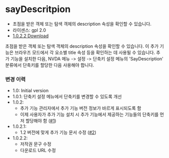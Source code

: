<html lang="ko">

# sayDescritpion #

- 초점을 받은 객체 또는 탐색 객체의 description 속성을 확인할 수 있습니다.
- 라이센스: gpl 2.0
- [1.0.2.2 Download](https://github.com/dnz3d4c/sayDescription/releases/download/1.0.2.2/sayDescription-1.0.2.2.nvda-addon)

초점을 받은 객체 또는 탐색 객체의 description 속성을 확인할 수 있습니다. 이 추가 기능은 브라우즈 모드에서 각 요소별 title 속성 등을 확인하는 데 사용될 수 있습니다. 추가 기능을 설치한 다음, NVDA 메뉴 -> 설정 -> 단축키 설정 메뉴의 'SayDescription' 분류에서 단축키를 할당한 다음 사용해야 합니다.



### 변경 이력 ###
- 1.0: Initial version
- 1.0.1: 단축키 설정 메뉴에서 단축키를 변경할 수 있도록 개선
- 1.0.2:
	- 추가 기능 관리자에서 추가 기능 버전 정보가 바르게 표시되도록 함
	- 이제 사용자가 추가 기능 설치 시 추가 기능에서 제공하는 기능들의 단축키를 먼저 할당해야 함 ([#1](https://github.com/dnz3d4c/sayDescription/issues/1))
- 1.0.2.1:
	- 1.2 버전에 맞게 추가 기능 문서 수정 ([#2](https://github.com/dnz3d4c/sayDescription/issues/2))
- 1.0.2.2:
	- 저작권 문구 수정
	- 다운로드 URL 수정